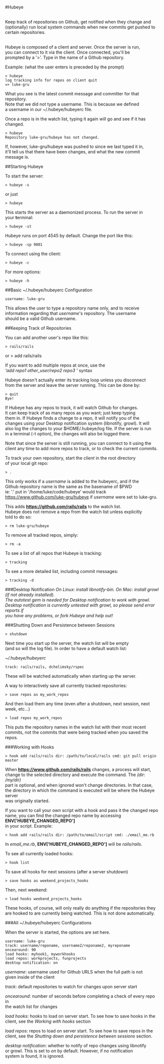 #Hubeye

<br />
Keep track of repositories on Github, get notified when they change and<br />
(optionally) run local system commands when new commits get pushed to certain
repositories.<br />
<br />

Hubeye is composed of a client and server. Once the server is run,<br />
you can connect to it via the client. Once connected, you'll be<br />
prompted by a '>'. Type in the name of a Github repository.

Example: (what the user enters is preceded by the prompt)

    > hubeye
    log tracking info for repos on client quit
    => luke-gru

What you see is the latest commit message and committer for that repository.<br />
Note that we did not type a username. This is because we defined <br />
a username in our ~/.hubeye/hubeyerc file.

Once a repo is in the watch list, typing it again will go and see if it has
changed.

    > hubeye
    Repository luke-gru/hubeye has not changed.

If, however, luke-gru/hubeye was pushed to since we last typed it in, <br />
it'll tell us that there have been changes, and what the new commit <br />
message is.

##Starting Hubeye

To start the server:

    > hubeye -s
or just

    > hubeye

This starts the server as a daemonized process. To run the server in<br />
your <b>t</b>erminal:

    > hubeye -st

Hubeye runs on port 4545 by default. Change the port like this:

    > hubeye -sp 9001

To connect using the client:

    > hubeye -c

For more options:

    > hubeye -h


##Basic ~/.hubeye/hubeyerc Configuration

    username: luke-gru

This allows the user to type a repository name only, and to receive<br />
information regarding that <i>username</i>'s repository. The username<br />
should be a valid Github username.

##Keeping Track of Repositories

You can add another user's repo like this:

    > rails/rails
or
    > add rails/rails

If you want to add multiple repos at once, use the<br />
<i>'add repo1 other_user/repo2 repo3 '</i> syntax

Hubeye doesn't actually enter its tracking loop unless you disconnect<br />
from the server and leave the server running. This can be done by:

    > quit
    Bye!

If Hubeye has any repos to track, it will watch Github for changes.<br />
It can keep track of as many repos as you want; just keep typing<br />
them in. If Hubeye finds a change to a repo, it will notify you of the<br />
changes using your Desktop notification system (libnotify, growl). It will<br />
also log the changes to your $HOME/.hubeye/log file. If the server is run<br />
in a terminal (-t option), the changes will also be logged there.<br />

Note that since the server is still running, you can connect to it using the<br />
client any time to add more repos to track, or to check the current commits.

To track your own repository, start the <i>client</i> in the root directory<br />
of your local git repo:

    > .

This only works if a <i>username</i> is added to the hubeyerc, and if the<br />
Github repository name is the same as the basename of $PWD<br />
ie: '.' put in '/home/luke/code/hubeye' would track https://www.github.com/luke-gru/hubeye
if <i>username</i> were set to luke-gru.<br />


This adds <b>https://github.com/rails/rails</b> to the watch list.<br />
Hubeye does not remove a repo from the watch list unless explicitly<br />
told to do so:

    > rm luke-gru/hubeye

To remove all tracked repos, simply:

    > rm -a

To see a list of all repos that Hubeye is tracking:

    > tracking

To see a more detailed list, including commit messages:

    > tracking -d

###Desktop Notification
<i>On Linux: install libnotify-bin. On Mac: install growl (if not already installed).<br />
The autotest gem is needed for Desktop notification to work with growl.<br />
Desktop notification is currently untested with growl, so please send error reports if<br />
you have any problems, or fork Hubeye and help out!</i>

###Shutting Down and Persistence between Sessions

    > shutdown

Next time you start up the server, the watch list will be empty<br />
(and so will the log file). In order to have a default watch list:

<i>~/.hubeye/hubeyerc</i>

    track: rails/rails, dchelimsky/rspec

These will be watched automatically when starting up the server.<br />

A way to interactively save all currently tracked repositories:

    > save repos as my_work_repos

And then load them any time (even after a shutdown, next session, next week, etc...)

    > load repos my_work_repos

This puts the repository names in the watch list with their most recent commits,
not the commits that were being tracked when you saved the repos.

###Working with Hooks

    > hook add rails/rails dir: /path/to/local/rails cmd: git pull origin master

When <b>https://www.github.com/rails/rails</b> changes, a process will start, <br />
change to the selected directory and execute the command. The <i>(dir: /my/dir)</i><br />
part is optional, and when ignored won't change directories. In that case,<br />
the directory in which the command is executed will be where the Hubeye server<br />
was originally started.<br />

If you want to call your own script with a hook and pass it the changed repo<br />
name, you can find the changed repo name by accessing <b>ENV['HUBEYE_CHANGED_REPO']</b><br />
in your script. Example:

    > hook add rails/rails dir: /path/to/email/script cmd: ./email_me.rb

In <i>email_me.rb</i>, <b>ENV['HUBEYE_CHANGED_REPO']</b> will be <i>rails/rails</i>.

To see all currently loaded hooks:

    > hook list

To save all hooks for next sessions (after a server shutdown)

    > save hooks as weekend_projects_hooks

Then, next weekend:

    > load hooks weekend_projects_hooks

These hooks, of course, will only really do anything if the repositories they <br />
are hooked to are currently being watched. This is not done automatically.

###All ~/.hubeye/hubeyerc Configurations

When the server is started, the options are set here.

    username: luke-gru
    track: username/reponame, username2/reponame2, myreponame
    oncearound: 90
    load hooks: myhook1, myworkhooks
    load repos: workprojects, funprojects
    desktop notification: on

<i>username</i>: username used for Github URLS when the full path is not <br />
given inside of the client <br />

<i>track</i>: default repositories to watch for changes upon server start<br />

<i>oncearound</i>: number of seconds before completing a check of every repo in <br />
the watch list for changes <br />

<i>load hooks</i>: hooks to load on server start. To see how to save hooks in the <br />
client, see the <i>Working with hooks</i> section <br />

<i>load repos</i>: repos to load on server start. To see how to save repos in the <br />
client, see the <i>Shutting down and persistence between sessions</i> section.
<br />

<i>desktop notification</i>: whether to notify of repo changes using libnotify <br />
or growl. This is set to <i>on</i> by default. However, if no notification<br />
system is found, it is ignored.

